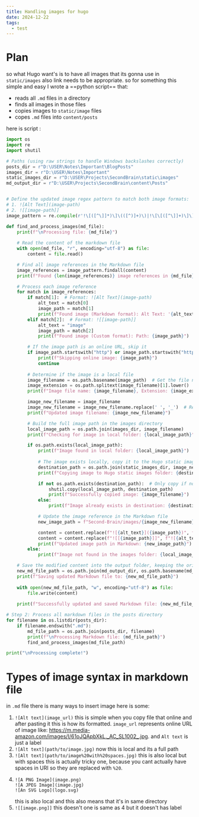 ```yaml
---
title: Handling images for hugo
date: 2024-12-22
tags:
  - test
---
```

# Plan
so what Hugo want's is to have all images that its gonna use in `static/images` also link needs to be appropriate.
so for something this simple and easy I wrote a ==python script== that:
- reads all `.md` files in a directory 
- finds all images in those files 
- copies images to `static/image` files 
- copes `.md` files into `content/posts`

here is script :
```python
import os
import re
import shutil

# Paths (using raw strings to handle Windows backslashes correctly)
posts_dir = r"D:\USER\Notes\Important\BlogPosts"
images_dir = r"D:\USER\Notes\Important"
static_images_dir = r"D:\USER\Projects\SecondBrain\static\images"
md_output_dir = r"D:\USER\Projects\SecondBrain\content\Posts"


# Define the updated image regex pattern to match both image formats:
# 1. ![Alt Text](image-path)
# 2. ![[image-path]]
image_pattern = re.compile(r'!\[([^\]]*)\]\(([^)]+)\)|!\[\[([^\]]+)\]\]')

def find_and_process_images(md_file):
    print(f"\nProcessing file: {md_file}")
    
    # Read the content of the markdown file
    with open(md_file, "r", encoding="utf-8") as file:
        content = file.read()

    # Find all image references in the Markdown file
    image_references = image_pattern.findall(content)
    print(f"Found {len(image_references)} image references in {md_file}")

    # Process each image reference
    for match in image_references:
        if match[1]:  # Format: ![Alt Text](image-path)
            alt_text = match[0]
            image_path = match[1]
            print(f"Found image (Markdown format): Alt Text: '{alt_text}', Path: {image_path}")
        elif match[2]:  # Format: ![[image-path]]
            alt_text = "image"
            image_path = match[2]
            print(f"Found image (Custom format): Path: {image_path}")

        # If the image path is an online URL, skip it
        if image_path.startswith("http") or image_path.startswith("https"):
            print(f"Skipping online image: {image_path}")
            continue
        
        # Determine if the image is a local file
        image_filename = os.path.basename(image_path)  # Get the file name from the path
        image_extension = os.path.splitext(image_filename)[1].lower()
        print(f"Image file name: {image_filename}, Extension: {image_extension}")

        image_new_filename = image_filename
        image_new_filename = image_new_filename.replace(' ', '_')  # Replace spaces with underscores
        print(f"Updated image filename: {image_new_filename}")

        # Build the full image path in the images directory
        local_image_path = os.path.join(images_dir, image_filename)
        print(f"Checking for image in local folder: {local_image_path}")

        if os.path.exists(local_image_path):
            print(f"Image found in local folder: {local_image_path}")
            
            # The image exists locally, copy it to the Hugo static images directory
            destination_path = os.path.join(static_images_dir, image_new_filename)
            print(f"Copying image to Hugo static images folder: {destination_path}")

            if not os.path.exists(destination_path):  # Only copy if not already copied
                shutil.copy(local_image_path, destination_path)
                print(f"Successfully copied image: {image_filename}")
            else:
                print(f"Image already exists in destination: {destination_path}")

            # Update the image reference in the Markdown file
            new_image_path = f"Second-Brain/images/{image_new_filename}"

            content = content.replace(f"![{alt_text}]({image_path})", f"![{alt_text}]({new_image_path})")
            content = content.replace(f"![[{image_path}]]", f"![{alt_text}]({new_image_path})")
            print(f"Updated image path in Markdown: {new_image_path}")
        else:
            print(f"Image not found in the images folder: {local_image_path}")

    # Save the modified content into the output folder, keeping the original filename
    new_md_file_path = os.path.join(md_output_dir, os.path.basename(md_file))
    print(f"Saving updated Markdown file to: {new_md_file_path}")
    
    with open(new_md_file_path, "w", encoding="utf-8") as file:
        file.write(content)
    
    print(f"Successfully updated and saved Markdown file: {new_md_file_path}")

# Step 2: Process all markdown files in the posts directory
for filename in os.listdir(posts_dir):
    if filename.endswith(".md"):
        md_file_path = os.path.join(posts_dir, filename)
        print(f"\nProcessing Markdown file: {md_file_path}")
        find_and_process_images(md_file_path)

print("\nProcessing complete!")
```


# Types of image syntax in markdown file
in `.md` file there is many ways to insert image here is some:
1. `![Alt text](image_url)`
	this is simple when you copy file that online and after pasting it this is how its formatted. `image_url`  represents online URL of image like:  https://m.media-amazon.com/images/I/61oJQApbXkL._AC_SL1002_.jpg.
	and `Alt text` is just a label
1. `![Alt text](path/to/image.jpg)`
	now this is local and its a full path
3. `![Alt text](path/to/image%20with%20spaces.jpg)`
	this is also local but with spaces this is actually tricky one, because you cant actually have spaces in URI  so they are replaced with `%20`.
5. 
	```
	![A PNG Image](image.png) 
	![A JPEG Image](image.jpg) 
	![An SVG Logo](logo.svg)
	```
	this is also local and this also means that it's in same directory
1. `![[image.png]]` 
	this doesn't one is same as 4 but it doesn't has label

